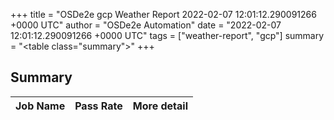 +++
title = "OSDe2e gcp Weather Report 2022-02-07 12:01:12.290091266 +0000 UTC"
author = "OSDe2e Automation"
date = "2022-02-07 12:01:12.290091266 +0000 UTC"
tags = ["weather-report", "gcp"]
summary = "<table class=\"summary\"></table>"
+++
## Summary

| Job Name | Pass Rate | More detail |
|----------|-----------|-------------|




